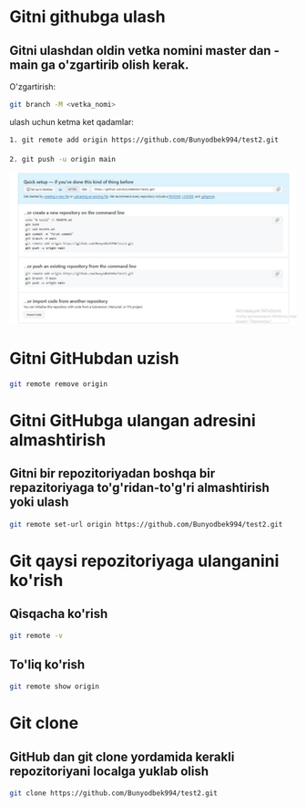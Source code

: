# Gitni githubga ulash

## Gitni ulashdan oldin vetka nomini master dan - main ga o'zgartirib olish kerak.
O'zgartirish:
```sh
git branch -M <vetka_nomi>
```
ulash uchun ketma ket qadamlar:

```sh
1. git remote add origin https://github.com/Bunyodbek994/test2.git

2. git push -u origin main
```

![gitni ulash uchun ko'rsatmalar](git.jpg)


# Gitni GitHubdan uzish

```sh
git remote remove origin
```

# Gitni GitHubga ulangan adresini almashtirish

## Gitni bir repozitoriyadan boshqa bir repazitoriyaga to'g'ridan-to'g'ri almashtirish yoki ulash
```sh
git remote set-url origin https://github.com/Bunyodbek994/test2.git
```

# Git qaysi repozitoriyaga ulanganini ko'rish

## Qisqacha ko'rish
```sh
git remote -v 
```

## To'liq ko'rish

```sh
git remote show origin
```

# Git clone

## GitHub dan git clone yordamida kerakli repozitoriyani localga yuklab olish
```sh
git clone https://github.com/Bunyodbek994/test2.git
```

